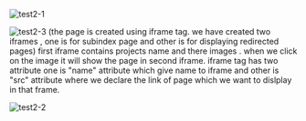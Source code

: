 ![test2-1](https://github.com/ThakareSakshi/test2/assets/86354291/00ce8acb-19ec-4021-891b-b1e927b41a46) 

![test2-3](https://github.com/ThakareSakshi/test2/assets/86354291/454dc42d-7516-4721-971b-a8d6d209a66b)
 (the page is created using iframe tag. we have created two iframes , one is for subindex page and other is for displaying  redirected pages)
  first iframe contains projects name and there images .  when we click on the image it will show the page in second iframe.
  iframe tag has two attribute one is "name" attribute which give name to iframe and other is "src" attribute where we declare the link of page which we want to dislplay in that frame.

  
![test2-2](https://github.com/ThakareSakshi/test2/assets/86354291/5cd7adb0-6a54-4cb6-b614-009438c8fbf6)

